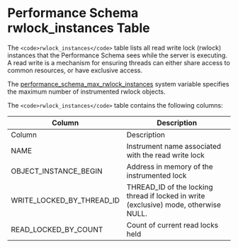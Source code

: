 
# Performance Schema rwlock_instances Table

The `<code>rwlock_instances</code>` table lists all read write lock (rwlock) instances that the Performance Schema sees while the server is executing. A read write is a mechanism for ensuring threads can either share access to common resources, or have exclusive access.


The [performance_schema_max_rwlock_instances](../performance-schema-system-variables.md#performance_schema_max_rwlock_instances) system variable specifies the maximum number of instrumented rwlock objects.


The `<code>rwlock_instances</code>` table contains the following columns:



| Column | Description |
| --- | --- |
| Column | Description |
| NAME | Instrument name associated with the read write lock |
| OBJECT_INSTANCE_BEGIN | Address in memory of the instrumented lock |
| WRITE_LOCKED_BY_THREAD_ID | THREAD_ID of the locking thread if locked in write (exclusive) mode, otherwise NULL. |
| READ_LOCKED_BY_COUNT | Count of current read locks held |


